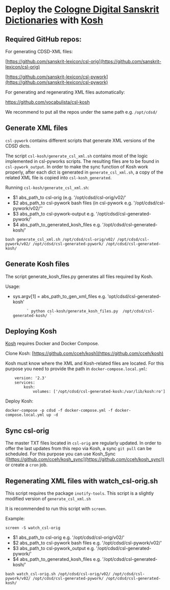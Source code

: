 # Deploy the [Cologne Digital Sanskrit Dictionaries](https://www.sanskrit-lexicon.uni-koeln.de) with [Kosh](https://cceh.github.io/kosh/)

## Required GitHub repos:

For generating CDSD-XML files:

[https://github.com/sanskrit-lexicon/csl-orig](https://github.com/sanskrit-lexicon/csl-orig)

[https://github.com/sanskrit-lexicon/csl-pywork](https://github.com/sanskrit-lexicon/csl-pywork)

For generating and regenerating XML files automatically:

https://github.com/vocabulista/csl-kosh

We recommend to put all the repos under the same path e.g. `/opt/cdsd/`

## **Generate XML files**

`csl-pywork` contains different scripts that generate XML versions of the CDSD dicts.

The script `csl-kosh/generate_csl_xml.sh` contains most of the logic implemented in csl-pyworks scripts. The resulting files are to be found in `csl-pywork_output`. In order to make the sync function of Kosh work properly, after each dict is generated in `generate_csl_xml.sh`, a copy of the related XML file is copied into `csl-kosh_generated`.

Running `csl-kosh/generate_csl_xml.sh`:

* $1 abs_path_to csl-orig (e.g. '/opt/cdsd/csl-orig/v02/'
* $2 abs_path_to csl-pywork bash files (in csl-pywork e.g. '/opt/cdsd/csl-pywork/v02/''
* $3 abs_path_to csl-pywork-output e.g. '/opt/cdsd/csl-generated-pywork/'
* $4 abs_path_to_generated_kosh_files e.g. '/opt/cdsd/csl-generated-kosh/'

```bash generate_csl_xml.sh /opt/cdsd/csl-orig/v02/ /opt/cdsd/csl-pywork/v02/ /opt/cdsd/csl-generated-pywork/ /opt/cdsd/csl-generated-kosh/```

## Generate Kosh files

The script generate_kosh_files.py generates all files required by Kosh.

Usage:

- sys.argv[1] = abs_path_to_gen_xml_files e.g. 'opt/cdsd/csl-generated-kosh'

            ` python csl-kosh/generate_kosh_files.py  /opt/cdsd/csl-generated-kosh/ `


## **Deploying Kosh**

[Kosh](https://cceh.github.io/kosh/) requires Docker and Docker Compose. 

Clone Kosh: [https://github.com/cceh/kosh](https://github.com/cceh/kosh)

Kosh must know where the XML and Kosh-related files are located. For this purpose you need to provide the path in  `docker-compose.local.yml`:
```
    version: '2.3'
    services:
    	kosh:
    		volumes: ['/opt/cdsd/csl-generated-kosh:/var/lib/kosh:ro']
```

Deploy Kosh:

    docker-compose -p cdsd -f docker-compose.yml -f docker-compose.local.yml up -d

## Sync csl-orig

The master TXT files located in `csl-orig` are regularly updated. In order to offer the last updates from this repo via Kosh, a sync `git pull` can be scheduled. For this purpose you can use Kosh_Sync ([https://github.com/cceh/kosh_sync](https://github.com/cceh/kosh_sync)) or create a `cron` job.

## Regenerating XML files with watch_csl-orig.sh

This script requires the package `inotify-tools`. This script is a slightly modified version of `generate_csl_xml.sh`

It is recommended to run this script with `screen`.

Example:

`screen -S watch_csl-orig`

* $1 abs_path_to csl-orig e.g. '/opt/cdsd/csl-orig/v02/'
* $2 abs_path_to csl-pywork bash files e.g. '/opt/cdsd/csl-pywork/v02/'
* $3 abs_path_to csl-pywork_output e.g. '/opt/cdsd/csl-generated-pywork/'
* $4 abs_path_to_generated_kosh_files e.g. '/opt/cdsd/csl-generated-kosh/'

 `bash watch_csl-orig.sh /opt/cdsd/csl-orig/v02/ /opt/cdsd/csl-pywork/v02/ /opt/cdsd/csl-generated-pywork/ /opt/cdsd/csl-generated-kosh/`
